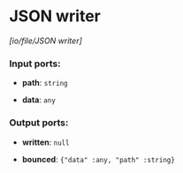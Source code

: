 # JSON writer

_[io/file/JSON writer]_

### Input ports:

* __path__: ` string `


* __data__: ` any `

### Output ports:

* __written__: ` null `


* __bounced__: ` {"data" :any, "path" :string} `

